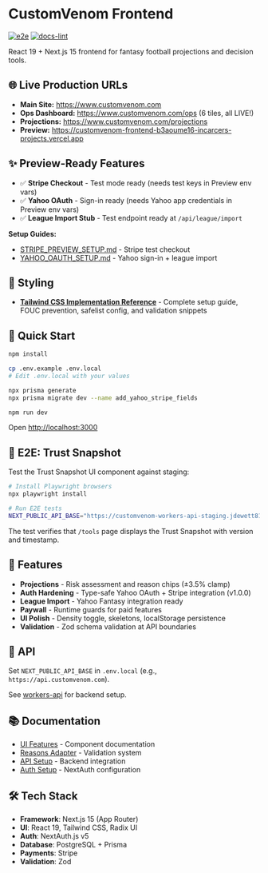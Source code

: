 # CustomVenom Frontend

[![e2e](https://github.com/CustomVenom/customvenom-frontend/actions/workflows/e2e.yml/badge.svg)](https://github.com/CustomVenom/customvenom-frontend/actions/workflows/e2e.yml)
[![docs-lint](https://github.com/CustomVenom/customvenom-frontend/actions/workflows/docs-lint.yml/badge.svg)](https://github.com/CustomVenom/customvenom-frontend/actions/workflows/docs-lint.yml)

React 19 + Next.js 15 frontend for fantasy football projections and decision tools.

## 🌐 Live Production URLs

- **Main Site:** https://www.customvenom.com
- **Ops Dashboard:** https://www.customvenom.com/ops (6 tiles, all LIVE!)
- **Projections:** https://www.customvenom.com/projections
- **Preview:** https://customvenom-frontend-b3aoume16-incarcers-projects.vercel.app

## ✨ Preview-Ready Features

- ✅ **Stripe Checkout** - Test mode ready (needs test keys in Preview env vars)
- ✅ **Yahoo OAuth** - Sign-in ready (needs Yahoo app credentials in Preview env vars)
- ✅ **League Import Stub** - Test endpoint ready at `/api/league/import`

**Setup Guides:**

- [STRIPE_PREVIEW_SETUP.md](./STRIPE_PREVIEW_SETUP.md) - Stripe test checkout
- [YAHOO_OAUTH_SETUP.md](./YAHOO_OAUTH_SETUP.md) - Yahoo sign-in + league import

## 🎨 Styling

- **[Tailwind CSS Implementation Reference](./TAILWIND_IMPLEMENTATION_REFERENCE.md)** - Complete setup guide, FOUC prevention, safelist config, and validation snippets

## 🚀 Quick Start

```bash
npm install

cp .env.example .env.local
# Edit .env.local with your values

npx prisma generate
npx prisma migrate dev --name add_yahoo_stripe_fields

npm run dev
```

Open [http://localhost:3000](http://localhost:3000)

## 🧪 E2E: Trust Snapshot

Test the Trust Snapshot UI component against staging:

```bash
# Install Playwright browsers
npx playwright install

# Run E2E tests
NEXT_PUBLIC_API_BASE="https://customvenom-workers-api-staging.jdewett81.workers.dev" npm run test:e2e
```

The test verifies that `/tools` page displays the Trust Snapshot with version and timestamp.

## 🎯 Features

- **Projections** - Risk assessment and reason chips (±3.5% clamp)
- **Auth Hardening** - Type-safe Yahoo OAuth + Stripe integration (v1.0.0)
- **League Import** - Yahoo Fantasy integration ready
- **Paywall** - Runtime guards for paid features
- **UI Polish** - Density toggle, skeletons, localStorage persistence
- **Validation** - Zod schema validation at API boundaries

## 📡 API

Set `NEXT_PUBLIC_API_BASE` in `.env.local` (e.g., `https://api.customvenom.com`).

See [workers-api](../customvenom-workers-api) for backend setup.

## 📚 Documentation

- [UI Features](./UI_FEATURES.md) - Component documentation
- [Reasons Adapter](./REASONS_ADAPTER.md) - Validation system
- [API Setup](./API_SETUP.md) - Backend integration
- [Auth Setup](./AUTH_SETUP_COMPLETE.md) - NextAuth configuration

## 🛠️ Tech Stack

- **Framework**: Next.js 15 (App Router)
- **UI**: React 19, Tailwind CSS, Radix UI
- **Auth**: NextAuth.js v5
- **Database**: PostgreSQL + Prisma
- **Payments**: Stripe
- **Validation**: Zod
